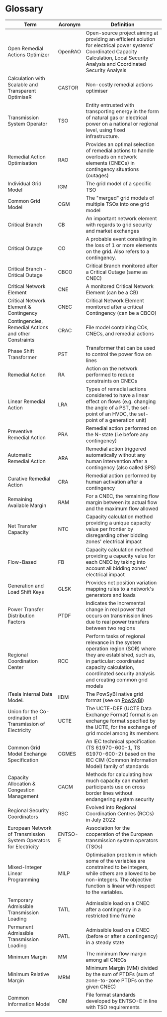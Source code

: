 # Glossary

| Term                                                              | Acronym | Definition                                                                                                                                                                                                                   |
|-------------------------------------------------------------------|---------|------------------------------------------------------------------------------------------------------------------------------------------------------------------------------------------------------------------------------|
| Open Remedial Actions Optimizer                                   | OpenRAO | Open-source project aiming at providing an efficient solution for electrical power systems’ Coordinated Capacity Calculation, Local Security Analysis and Coordinated Security Analysis                                      |
| Calculation with Scalable and Transparent OptimiseR               | CASTOR  | Non-costly remedial actions optimiser                                                                                                                                                                                        |
| Transmission System Operator                                      | TSO     | Entity entrusted with transporting energy in the form of natural gas or electrical power on a national or regional level, using fixed infrastructure.                                                                        |
| Remedial Action Optimisation                                      | RAO     | Provides an optimal selection of remedial actions to handle overloads on network elements (CNECs) in contingency situations (outages)                                                                                        |
| Individual Grid Model                                             | IGM     | The grid model of a specific TSO                                                                                                                                                                                             |
| Common Grid Model                                                 | CGM     | The "merged" grid models of multiple TSOs into one grid model                                                                                                                                                                |
| Critical Branch                                                   | CB      | An important network element with regards to grid security and market exchanges                                                                                                                                              |
| Critical Outage                                                   | CO      | A probable event consisting in the loss of 1 or more elements on the grid. Also refers to a contingency.                                                                                                                     |
| Critical Branch - Critical Outage                                 | CBCO    | Critical Branch monitored after a Critical Outage (same as CNEC)                                                                                                                                                             |
| Critical Network Element                                          | CNE     | A monitored Critical Network Element (can be a CB)                                                                                                                                                                           |
| Critical Network Element & Contingency                            | CNEC    | Critical Network Element monitored after a critical Contingency (can be a CBCO)                                                                                                                                              |
| Contingencies, Remedial Actions and other Constraints             | CRAC    | File model containing COs, CNECs, and remedial actions                                                                                                                                                                       |
| Phase Shift Transformer                                           | PST     | Transformer that can be used to control the power flow on lines                                                                                                                                                              |
| Remedial Action                                                   | RA      | Action on the network performed to reduce constraints on CNECs                                                                                                                                                               |
| Linear Remedial Action                                            | LRA     | Types of remedial actions considered to have a linear effect on flows (e.g. changing the angle of a PST, the set-point of an HVDC, the set-point of a generation unit)                                                       |
| Preventive Remedial Action                                        | PRA     | Remedial action performed on the N-state (i.e before any contingency)                                                                                                                                                        |
| Automatic Remedial Action                                         | ARA     | Remedial action triggered automatically without any human intervention after a contingency (also called SPS)                                                                                                                 |
| Curative Remedial Action                                          | CRA     | Remedial action performed by human activation after a contingency                                                                                                                                                            |
| Remaining Available Margin                                        | RAM     | For a CNEC, the remaining flow margin between its actual flow and the maximum flow allowed                                                                                                                                   |
| Net Transfer Capacity                                             | NTC     | Capacity calculation method providing a unique capacity value per frontier by disregarding other bidding zones' electrical impact                                                                                            |
| Flow-Based                                                        | FB      | Capacity calculation method providing a capacity value for each CNEC by taking into account all bidding zones' electrical impact                                                                                             |
| Generation and Load Shift Keys                                    | GLSK    | Provides net position variation mapping rules to a network's generators and loads                                                                                                                                            |
| Power Transfer Distribution Factors                               | PTDF    | Indicates the incremental change in real power that occurs on transmission lines due to real power transfers between two regions                                                                                             |
| Regional Coordination Center                                      | RCC     | Perform tasks of regional relevance in the system operation region (SOR) where they are established, such as, in particular: coordinated capacity calculation, coordinated security analysis and creating common grid models |
| iTesla Internal Data ModeL                                        | IIDM    | The PowSyBl native grid format (see on [PowSyBl](https://www.powsybl.org/pages/documentation/developer/artifacts.html))                                                                                                      |
| Union for the Co-ordination of Transmission of Electricity        | UCTE    | The UCTE-DEF (UCTE Data Exchange Format) format is an exchange format specified by the UCTE, for the exchange of grid model among its members                                                                                |
| Common Grid Model Exchange Specification                          | CGMES   | An IEC technical specification (TS 61970-600-1, TS 61970-600-2) based on the IEC CIM (Common Information Model) family of standards                                                                                          |
| Capacity Allocation & Congestion Management                       | CACM    | Methods for calculating how much capacity can market participants use on cross border lines without endangering system security                                                                                              |
| Regional Security Coordinators                                    | RSC     | Evolved into Regional Coordination Centres (RCCs) in July 2022                                                                                                                                                               |
| European Network of Transmission System Operators for Electricity | ENTSO-E | Association for the cooperation of the European transmission system operators (TSOs)                                                                                                                                         |
| Mixed-Integer Linear Programming                                  | MILP    | Optimisation problem in which some of the variables are constrained to be integers, while others are allowed to be non-integers. The objective function is linear with respect to the variables.                             |
| Temporary Admissible Transmission Loading                         | TATL    | Admissible load on a CNEC after a contingency in a restricted time frame                                                                                                                                                     |
| Permanent Admissible Transmission Loading                         | PATL    | Admissible load on a CNEC (before or after a contingency) in a steady state                                                                                                                                                  |
| Minimum Margin                                                    | MM      | The minimum flow margin among all CNECs                                                                                                                                                                                      |
| Minimum Relative Margin                                           | MRM     | Minimum Margin (MM) divided by the sum of PTDFs (sum of zone-to-zone PTDFs on the given CNEC)                                                                                                                                |
| Common Information Model                                          | CIM     | File format standards developed by ENTSO-E in line with TSO requirements                                                                                                                                                     |
